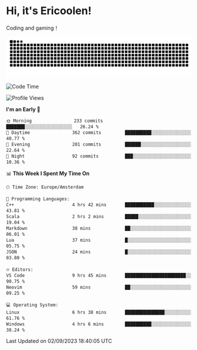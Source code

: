 # Hi, it's Ericoolen!
Coding and gaming！

<picture>
  <source media="(prefers-color-scheme: dark)" srcset="https://raw.githubusercontent.com/Eric-Song-Nop/Eric-Song-Nop/output/github-contribution-grid-snake-dark.svg">
  <source media="(prefers-color-scheme: light)" srcset="https://raw.githubusercontent.com/Eric-Song-Nop/Eric-Song-Nop/output/github-contribution-grid-snake.svg">
  <img alt="github contribution grid snake animation" src="https://raw.githubusercontent.com/Eric-Song-Nop/Eric-Song-Nop/output/github-contribution-grid-snake.svg">
</picture>

<!--START_SECTION:waka-->
![Code Time](http://img.shields.io/badge/Code%20Time-976%20hrs%209%20mins-blue)

![Profile Views](http://img.shields.io/badge/Profile%20Views-0-blue)

**I'm an Early 🐤** 

```text
🌞 Morning                233 commits         ███████░░░░░░░░░░░░░░░░░░   26.24 % 
🌆 Daytime                362 commits         ██████████░░░░░░░░░░░░░░░   40.77 % 
🌃 Evening                201 commits         ██████░░░░░░░░░░░░░░░░░░░   22.64 % 
🌙 Night                  92 commits          ███░░░░░░░░░░░░░░░░░░░░░░   10.36 % 
```


📊 **This Week I Spent My Time On** 

```text
🕑︎ Time Zone: Europe/Amsterdam

💬 Programming Languages: 
C++                      4 hrs 42 mins       ███████████░░░░░░░░░░░░░░   43.81 % 
Scala                    2 hrs 2 mins        █████░░░░░░░░░░░░░░░░░░░░   19.04 % 
Markdown                 38 mins             ██░░░░░░░░░░░░░░░░░░░░░░░   06.01 % 
Lua                      37 mins             █░░░░░░░░░░░░░░░░░░░░░░░░   05.75 % 
JSON                     24 mins             █░░░░░░░░░░░░░░░░░░░░░░░░   03.80 % 

🔥 Editors: 
VS Code                  9 hrs 45 mins       ███████████████████████░░   90.75 % 
Neovim                   59 mins             ██░░░░░░░░░░░░░░░░░░░░░░░   09.25 % 

💻 Operating System: 
Linux                    6 hrs 38 mins       ███████████████░░░░░░░░░░   61.76 % 
Windows                  4 hrs 6 mins        ██████████░░░░░░░░░░░░░░░   38.24 % 
```


 Last Updated on 02/09/2023 18:40:05 UTC
<!--END_SECTION:waka-->
